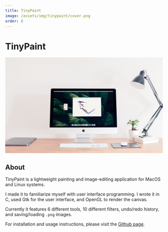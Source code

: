 ```yaml
---
title: TinyPaint
image: /assets/img/tinypaint/cover.png
order: 6
---
```


# TinyPaint

![img](/assets/img/tinypaint/splash.png)

## About

TinyPaint is a lightweight painting and image-editing application for MacOS and Linux systems.

I made it to familiarize myself with user interface programming. I wrote it in C, used Gtk for the user interface, and OpenGL to render the canvas.

Currently it features 6 different tools, 10 different filters, undo/redo history, and saving/loading `.png` images.

For installation and usage instructions, please visit the [Github page](https://github.com/danielshervheim/TinyPaint).
